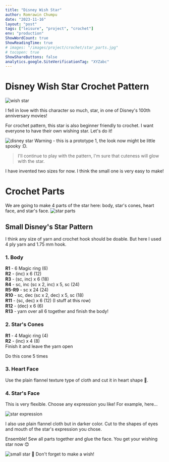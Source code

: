 ```yaml
---
title: "Disney Wish Star"
author: Romrawin Chumpu
date: "2023-11-16"
layout: "post"
tags: ["leisure", "project", "crochet"]
env: "production"
ShowWordCount: true
ShowReadingTime: true
# images: "/images/project/crochet/star_parts.jpg"
# tocopen: true
ShowShareButtons: false
analytics.google.SiteVerificationTag: "XYZabc"
---
```


# Disney Wish Star Crochet Pattern

![wish star](https://i.ytimg.com/vi/qf44DJ8-a5k/maxresdefault.jpg)

I fell in love with this character so much, star, in one of Disney's 100th anniversary movies!

For crochet pattern, this star is also beginner friendly to crochet. I want everyone to have their own wishing star. Let's do it!

![disney star](/images/project/crochet/disney_wish_star.jpg)
Warning - this is a prototype 1, the look now might be little spooky :D.

> I'll continue to play with the pattern, I'm sure that cuteness will glow with the star. 

I have invented two sizes for now. I think the small one is very easy to make!

# Crochet Parts

We are going to make 4 parts of the star here: body, star's cones, heart face, and star's face.
![star parts](/images/project/crochet/star_parts.jpg)

## Small Disney's Star Pattern

I think any size of yarn and crochet hook should be doable. But here I used 4 ply yarn and 1.75 mm hook.

### 1. Body

**R1** - 6 Magic ring (6) <br>
**R2** - (inc) x 6 (12) <br>
**R3** - (sc, inc) x 6 (18) <br>
**R4** - sc, inc (sc x 2, inc) x 5, sc (24) <br>
**R5-R9** - sc x 24 (24) <br>
**R10** - sc, dec (sc x 2, dec) x 5, sc (18) <br>
**R11** - (sc, dec) x 6 (12) (I stuff at this row) <br> 
**R12** - (dec) x 6 (6) <br>
**R13** - yarn over all 6 together and finish the body!


### 2. Star's Cones

**R1** - 4 Magic ring (4) <br>
**R2** - (inc) x 4 (8) <br>
Finish it and leave the yarn open

Do this cone 5 times

### 3. Heart Face

Use the plain flannel texture type of cloth and cut it in heart shape 💓. 

### 4. Star's Face

This is very flexible. Choose any expression you like! For example, here... 

![star expression](https://media.entertainmentearth.com/assets/images/6396974a5c024e69bb39d26c41c7ea5exl.jpg)

I also use plain flannel cloth but in darker color. Cut to the shapes of eyes and mouth of the star's expression you chose. 

Ensemble! Sew all parts together and glue the face. You get your wishing star now 😊

![small star](/images/project/crochet/small_star.jpg)
🌟 Don't forget to make a wish!